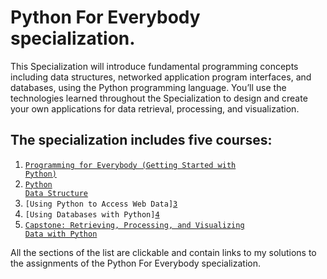 # Python For Everybody specialization.

This Specialization will introduce fundamental programming concepts including data structures, networked application program interfaces, and databases, using the Python programming language. You’ll use the technologies learned throughout the Specialization to design and create your own  applications for data retrieval, processing, and visualization.

## The specialization includes five courses:

1. <code>[Programming for Everybody (Getting Started with Python)]()</code>
2. <code>[Python Data Structure](https://github.com/chkvdm/PythonForEverybody/tree/main/PythonDataStructure)</code>
3. <code>[Using Python to Access Web Data][3](https://github.com/chkvdm/PythonForEverybody/tree/main/UsingPythontoAccessWebData)</code>
4. <code>[Using Databases with Python][4]()</code>
5. <code>[Capstone: Retrieving, Processing, and Visualizing Data with Python]()</code>

All the sections of the list are clickable and contain links to my solutions to the assignments of the Python For Everybody specialization.